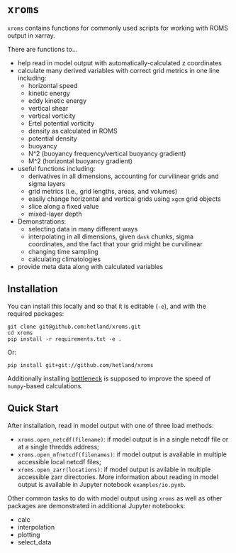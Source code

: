 # `xroms`

`xroms` contains functions for commonly used scripts for working with ROMS output in xarray. 

There are functions to...
* help read in model output with automatically-calculated z coordinates
* calculate many derived variables with correct grid metrics in one line including:
  * horizontal speed
  * kinetic energy
  * eddy kinetic energy
  * vertical shear
  * vertical vorticity
  * Ertel potential vorticity
  * density as calculated in ROMS
  * potential density
  * buoyancy
  * N^2 (buoyancy frequency/vertical buoyancy gradient)
  * M^2 (horizontal buoyancy gradient)
* useful functions including:
  * derivatives in all dimensions, accounting for curvilinear grids and sigma layers
  * grid metrics (i.e., grid lengths, areas, and volumes)
  * easily change horizontal and vertical grids using `xgcm` grid objects
  * slice along a fixed value
  * mixed-layer depth
* Demonstrations:
  * selecting data in many different ways
  * interpolating in all dimensions, given `dask` chunks, sigma coordinates, and the fact that your grid might be curvilinear
  * changing time sampling
  * calculating climatologies
* provide meta data along with calculated variables


## Installation

You can install this locally and so that it is editable (`-e`), and with the required packages:

    git clone git@github.com:hetland/xroms.git
    cd xroms
    pip install -r requirements.txt -e .

Or:

    pip install git+git://github.com/hetland/xroms
    
Additionally installing [bottleneck](https://github.com/pydata/bottleneck/) is supposed to improve the speed of `numpy`-based calculations.


## Quick Start

After installation, read in model output with one of three load methods: 
 * `xroms.open_netcdf(filename)`: if model output is in a single netcdf file or at a single thredds address;
 * `xroms.open_mfnetcdf(filenames)`: if model output is available in multiple accessible local netcdf files;
 * `xroms.open_zarr(locations)`: if model output is avilable in multiple accessible zarr directories.
More information about reading in model output is available in Jupyter notebook `examples/io.pynb`.

Other common tasks to do with model output using `xroms` as well as other packages are demonstrated in additional Jupyter notebooks:
 * calc
 * interpolation
 * plotting
 * select_data